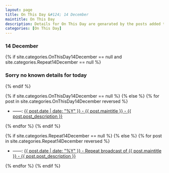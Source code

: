 ```yaml
---
layout: page
title: On This Day &#124; 14 December
maintitle: On This Day
description: Details for On This Day are genarated by the posts added to the website so the content is subject to changes/updates over time.
categories: [On This Day]
---
```


<h3>14 December</h3>

{% if site.categories.OnThisDay14December == null and site.categories.Repeat14December == null %}
  <h3>Sorry no known details for today</h3>
{% endif %}

{% if site.categories.OnThisDay14December == null %}
{% else %}
{% for post in site.categories.OnThisDay14December reversed %}
<ul>
<li> ——: <a href="{{ post.url }}">{{ post.date | date: "%Y" }} - {{ post.maintitle }} - {{ post.post_description }}</a></li>
</ul>
{% endfor %}
{% endif %}

{% if site.categories.Repeat14December == null %}
{% else %}
{% for post in site.categories.Repeat14December reversed %}
<ul>
<li> ——: <a href="{{ post.url }}">{{ post.date | date: "%Y" }} - Repeat broadcast of {{ post.maintitle }} - {{ post.post_description }}</a></li>
</ul>
{% endfor %}
{% endif %}

